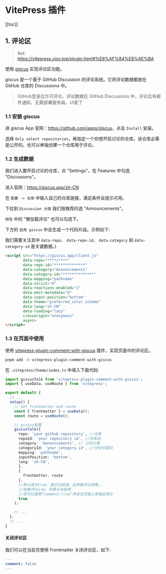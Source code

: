 # VitePress 插件

[[toc]]

## 1. 评论区

> Ref: <https://vitepress.yiov.top/plugin.html#%E8%AF%84%E8%AE%BA>

使用 [giscus](https://github.com/apps/giscus) 实现评论区功能。

giscus 是一个基于 GitHub Discussion 的评论系统。它将评论数据都放在 GitHub 仓库的 Discussions 中。

> GitHub登录后方可评论，评论数据在 GitHub Discussions 中，评论后有邮件通知，无需部署服务端，UI爱了

### 1.1 安装 giscus

进 giscus App 官网：<https://github.com/apps/giscus>，点击 `Install` 安装。

选择 `Only select repositories`，再指定一个你想开启讨论的仓库。该仓库必需是公开的。也可以单独创建一个仓库用于评论。

### 1.2 生成数据

我们进入要开启讨论的仓库，点 "Settings"，在 Features 中勾选 "Discussions"。

进入官网：<https://giscus.app/zh-CN>

在 `配置 -> 仓库` 中输入自己的仓库链接，满足条件会提示可用。

下拉到 `Discussion 分类` 我们按推荐的选 "Announcements"。

`特性` 中的 "懒加载评论" 也可以勾选下。

下方的 `启用 giscus` 中会生成一个代码片段。示例如下:

我们需要关注其中 `data-repo`、 `data-repo-id`、 `data-category` 和 `data-category-id` 是关键数据。)

```html
<script src="https://giscus.app/client.js"
        data-repo="****/****"
        data-repo-id="**************"
        data-category="Announcements"
        data-category-id="**************"
        data-mapping="pathname"
        data-strict="0"
        data-reactions-enabled="1"
        data-emit-metadata="0"
        data-input-position="bottom"
        data-theme="preferred_color_scheme"
        data-lang="zh-CN"
        data-loading="lazy"
        crossorigin="anonymous"
        async>
</script>
```

### 1.3 在页面中使用

使用 [vitepress-plugin-comment-with-giscus](https://github.com/T-miracle/vitepress-plugin-comment-with-giscus) 插件，实现页面中的评论区。

```bash
pnpm add -D vitepress-plugin-comment-with-giscus
```

在 `.vitepress/theme/index.ts` 中填入下面代码:

```typescript
import giscusTalk from 'vitepress-plugin-comment-with-giscus';
import { useData, useRoute } from 'vitepress';

export default {
  // ...
  setup() {
    // Get frontmatter and route
    const { frontmatter } = useData();
    const route = useRoute();

    // giscus配置
    giscusTalk({
      repo: 'your github repository', //仓库
      repoId: 'your repository id', //仓库ID
      category: 'Announcements', // 讨论分类
      categoryId: 'your category id', //讨论分类ID
      mapping: 'pathname',
      inputPosition: 'bottom',
      lang: 'zh-CN',
      },
      {
        frontmatter, route
      },
      //默认值为true，表示已启用，此参数可以忽略；
      //如果为false，则表示未启用
      //您可以使用“comment:true”序言在页面上单独启用它
      true
    );

    // ...
  },
  // ...
}
```

#### 关闭评论区

我们可以在当前页使用 Frontmatter 关闭评论区，如下:

```yaml
---
comment: false
---
```

